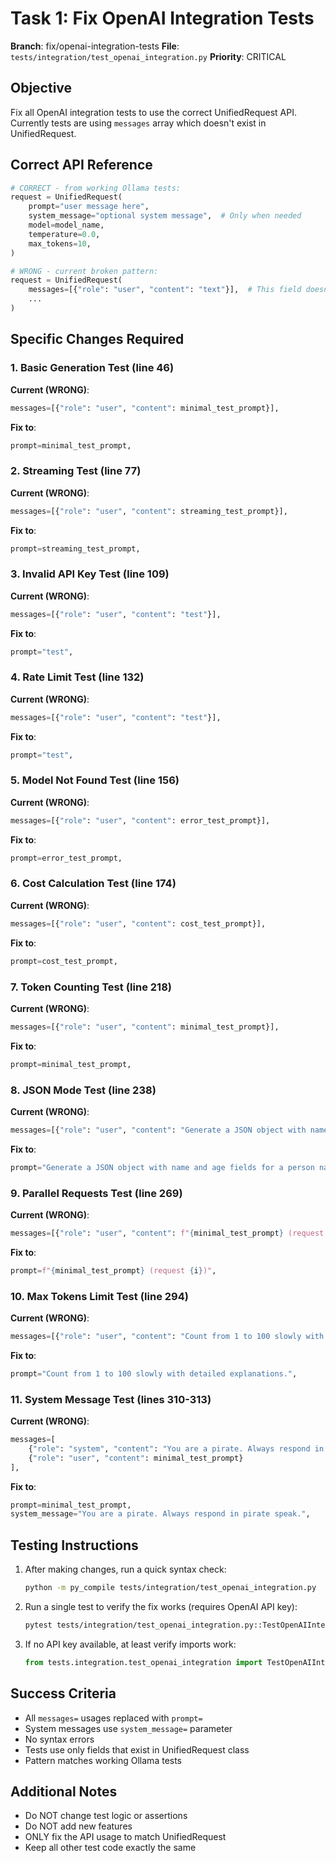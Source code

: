 # Task 1: Fix OpenAI Integration Tests

**Branch**: fix/openai-integration-tests
**File**: `tests/integration/test_openai_integration.py`
**Priority**: CRITICAL

## Objective
Fix all OpenAI integration tests to use the correct UnifiedRequest API. Currently tests are using `messages` array which doesn't exist in UnifiedRequest.

## Correct API Reference
```python
# CORRECT - from working Ollama tests:
request = UnifiedRequest(
    prompt="user message here",
    system_message="optional system message",  # Only when needed
    model=model_name,
    temperature=0.0,
    max_tokens=10,
)

# WRONG - current broken pattern:
request = UnifiedRequest(
    messages=[{"role": "user", "content": "text"}],  # This field doesn't exist!
    ...
)
```

## Specific Changes Required

### 1. Basic Generation Test (line 46)
**Current (WRONG)**:
```python
messages=[{"role": "user", "content": minimal_test_prompt}],
```
**Fix to**:
```python
prompt=minimal_test_prompt,
```

### 2. Streaming Test (line 77)
**Current (WRONG)**:
```python
messages=[{"role": "user", "content": streaming_test_prompt}],
```
**Fix to**:
```python
prompt=streaming_test_prompt,
```

### 3. Invalid API Key Test (line 109)
**Current (WRONG)**:
```python
messages=[{"role": "user", "content": "test"}],
```
**Fix to**:
```python
prompt="test",
```

### 4. Rate Limit Test (line 132)
**Current (WRONG)**:
```python
messages=[{"role": "user", "content": "test"}],
```
**Fix to**:
```python
prompt="test",
```

### 5. Model Not Found Test (line 156)
**Current (WRONG)**:
```python
messages=[{"role": "user", "content": error_test_prompt}],
```
**Fix to**:
```python
prompt=error_test_prompt,
```

### 6. Cost Calculation Test (line 174)
**Current (WRONG)**:
```python
messages=[{"role": "user", "content": cost_test_prompt}],
```
**Fix to**:
```python
prompt=cost_test_prompt,
```

### 7. Token Counting Test (line 218)
**Current (WRONG)**:
```python
messages=[{"role": "user", "content": minimal_test_prompt}],
```
**Fix to**:
```python
prompt=minimal_test_prompt,
```

### 8. JSON Mode Test (line 238)
**Current (WRONG)**:
```python
messages=[{"role": "user", "content": "Generate a JSON object with name and age fields for a person named Alice who is 30."}],
```
**Fix to**:
```python
prompt="Generate a JSON object with name and age fields for a person named Alice who is 30.",
```

### 9. Parallel Requests Test (line 269)
**Current (WRONG)**:
```python
messages=[{"role": "user", "content": f"{minimal_test_prompt} (request {i})"}],
```
**Fix to**:
```python
prompt=f"{minimal_test_prompt} (request {i})",
```

### 10. Max Tokens Limit Test (line 294)
**Current (WRONG)**:
```python
messages=[{"role": "user", "content": "Count from 1 to 100 slowly with detailed explanations."}],
```
**Fix to**:
```python
prompt="Count from 1 to 100 slowly with detailed explanations.",
```

### 11. System Message Test (lines 310-313)
**Current (WRONG)**:
```python
messages=[
    {"role": "system", "content": "You are a pirate. Always respond in pirate speak."},
    {"role": "user", "content": minimal_test_prompt}
],
```
**Fix to**:
```python
prompt=minimal_test_prompt,
system_message="You are a pirate. Always respond in pirate speak.",
```

## Testing Instructions

1. After making changes, run a quick syntax check:
   ```bash
   python -m py_compile tests/integration/test_openai_integration.py
   ```

2. Run a single test to verify the fix works (requires OpenAI API key):
   ```bash
   pytest tests/integration/test_openai_integration.py::TestOpenAIIntegration::test_basic_generation -xvs
   ```

3. If no API key available, at least verify imports work:
   ```python
   from tests.integration.test_openai_integration import TestOpenAIIntegration
   ```

## Success Criteria

- All `messages=` usages replaced with `prompt=`
- System messages use `system_message=` parameter
- No syntax errors
- Tests use only fields that exist in UnifiedRequest class
- Pattern matches working Ollama tests

## Additional Notes

- Do NOT change test logic or assertions
- Do NOT add new features
- ONLY fix the API usage to match UnifiedRequest
- Keep all other test code exactly the same
